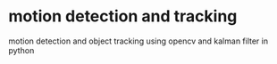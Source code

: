 # motion detection and tracking
motion detection and object tracking using opencv and kalman filter in python
